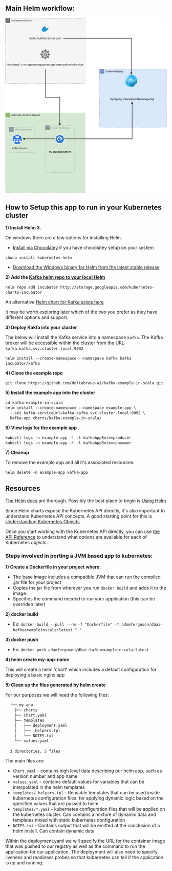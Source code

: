 
## Main Helm workflow:

![Helm workflow](images/Helm_Kubernetes_workflow.png)

## How to Setup this app to run in your Kubernetes cluster

**1) Install Helm 3.**

On windows there are a few options for installing Helm.
- [Install via Chocolatey](https://helm.sh/docs/intro/install/#from-chocolatey-windows)
  if you have chocolatey setup on your system

```
choco install kubernetes-helm
```

- [Download the Windows binary for Helm from the latest stable release](https://github.com/helm/helm/releases/tag/v3.2.4)


**2) Add the [Kafka helm repo to your local Helm](https://github.com/helm/charts/tree/master/incubator/kafka)**

```
helm repo add incubator http://storage.googleapis.com/kubernetes-charts-incubator
```

An alternative [Helm chart for Kafka exists here](https://hub.helm.sh/charts/bitnami/kafka)

It may be worth exploring later which of the two you prefer as they have different options and support.

**3) Deploy Kakfa into your cluster**

The below will install the Kafka service into a namespace `kafka`. The Kafka broker will be accessible within the cluster from the URL: `kafka.kafka.svc.cluster.local:9092`

```
helm install --create-namespace --namespace kafka kafka incubator/kafka
```

**4) Clone the example repo**

```
git clone https://github.com/deltabravo-ai/kafka-example-in-scala.git
```

**5) Install the example app into the cluster**

```
cd kafka-example-in-scala
helm install --create-namespace --namespace example-app \
  --set kafka.serviceUrl=kafka.kafka.svc.cluster.local:9092 \
  kafka-app charts/kafka-example-in-scala/
```

**6) View logs for the example app**

```
kubectl logs -n example-app -f -l kafkaAppRole=producer
kubectl logs -n example-app -f -l kafkaAppRole=consumer
```

**7) Cleanup**

To remove the example app and all it's associated resources:

```
helm delete -n example-app kafka-app
```


## Resources

[The Helm docs](https://helm.sh/docs/) are thorough. Possibly the best place to begin is [Using Helm](https://helm.sh/docs/intro/using_helm/)

Since Helm charts expose the Kubernetes API directly, it's also important to understand Kubernetes API concepts. A good starting point for this is [Understanding Kubernetes Objects](https://kubernetes.io/docs/concepts/overview/working-with-objects/kubernetes-objects/)

Once you start working with the Kubernetes API directly, you can use [the API Reference](https://kubernetes.io/docs/reference/generated/kubernetes-api/v1.18/) to understand what options are available for each of Kubernetes objects.


### Steps involved in porting a JVM based app to kubernetes:

**1) Create a Dockerfile in your project where:**

  - The base image includes a compatible JVM that can run the compiled .jar file for your project
  - Copies the jar file from wherever you run `docker build` and adds it to the image
  - Specifies the command needed to run your application (this can be overriden later)

**2) docker build**

  - Ex: `docker build --pull --rm -f "Dockerfile" -t adamferguson/dbai-kafkaexampleinscala:latest "."`

**3) docker push**

  - Ex: `docker push adamferguson/dbai-kafkaexampleinscala:latest`

**4) helm create my-app-name**

This will create a helm 'chart' which includes a default configuration for deploying a basic nginx app

**5) Clean up the files generated by helm create**

  For our purposes we will need the following files:

```
  └── my-app
    ├── charts
    ├── Chart.yaml
    ├── templates
    │   ├── deployment.yaml
    │   ├── _helpers.tpl
    │   └── NOTES.txt
    └── values.yaml

  3 directories, 5 files
```

The main files are:

- `Chart.yaml` - contains high level data describing our helm app, such as version number and app name
- `values.yaml` - contains default values for variables that can be interpolated in the helm templates
- `templates/_helpers.tpl` - Reusable templates that can be used inside kubernetes configuration files. for applying dynamic logic based on the specified values that are passed to helm
- `templates/*.yaml` - kubernetes configuration files that will be applied on the kubernetes cluster. Can contains a mixture of dynamic data and templates mixed with static kubernetes configuration
- `NOTES.txt` - Contains output that will be emitted at the conclusion of a helm install. Can contain dynamic data

Within the deployment.yaml we will specify the URL for the container image that was pushed to our registry as well as the command to run the application for our application. The deployment will also need to specify liveness and readiness probes so that kubernetes can tell if the application is up and running.

